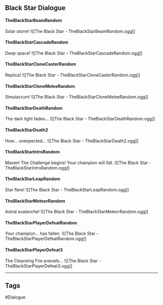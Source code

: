 ## Black Star Dialogue
#### TheBlackStarBeamRandom
Solar storm!
![[The Black Star - TheBlackStarBeamRandom.ogg]]

#### TheBlackStarCascadeRandom
Deep space!
![[The Black Star - TheBlackStarCascadeRandom.ogg]]

#### TheBlackStarCloneCasterRandom
Replica!
![[The Black Star - TheBlackStarCloneCasterRandom.ogg]]

#### TheBlackStarCloneMeleeRandom
Simulacrum!
![[The Black Star - TheBlackStarCloneMeleeRandom.ogg]]

#### TheBlackStarDeathRandom
The dark light fades...
![[The Black Star - TheBlackStarDeathRandom.ogg]]

#### TheBlackStarDeath2
How... unexpected...
![[The Black Star - TheBlackStarDeath2.ogg]]

#### TheBlackStarIntroRandom
Maven! The Challenge begins! Your champion will fall.
![[The Black Star - TheBlackStarIntroRandom.ogg]]

#### TheBlackStarLeapRandom
Star flare!
![[The Black Star - TheBlackStarLeapRandom.ogg]]

#### TheBlackStarMeteorRandom
Astral avalanche!
![[The Black Star - TheBlackStarMeteorRandom.ogg]]

#### TheBlackStarPlayerDefeatRandom
Your champion... has fallen.
![[The Black Star - TheBlackStarPlayerDefeatRandom.ogg]]

#### TheBlackStarPlayerDefeat3
The Cleansing Fire prevails...
![[The Black Star - TheBlackStarPlayerDefeat3.ogg]]

---
## Tags
#Dialogue
